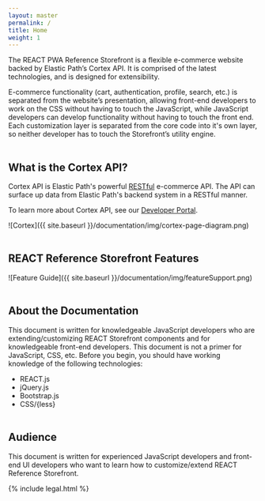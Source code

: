 ```yaml
---
layout: master
permalink: /
title: Home
weight: 1
---
```


The REACT PWA Reference Storefront is a flexible e-commerce website backed by Elastic Path’s Cortex API.
It is comprised of the latest technologies, and is designed for extensibility.

E-commerce functionality (cart, authentication, profile, search, etc.) is separated from the website’s
presentation, allowing
front-end developers to work on the CSS without having to touch the JavaScript, while JavaScript developers
can develop
functionality without having to touch the front end. Each customization layer is separated from the core
code into it's own layer, so
neither developer has to touch the Storefront’s utility engine.
<br/><br/>

What is the Cortex API?
-------------------
Cortex API is Elastic Path's powerful [RESTful](http://en.wikipedia.org/wiki/Representational_state_transfer) e-commerce API.
The API can surface up data from Elastic Path's backend system in a RESTful manner.

To learn more about Cortex API, see our [Developer Portal](http://touchpoint-developers.elasticpath.com/).

![Cortex]({{ site.baseurl }}/documentation/img/cortex-page-diagram.png)
<br/><br/>

REACT Reference Storefront Features
---------------------
![Feature Guide]({{ site.baseurl }}/documentation/img/featureSupport.png)
<br/><br/>

About the Documentation
---------------------
This document is written for knowledgeable JavaScript developers who are extending/customizing REACT
Storefront components and
for knowledgeable front-end developers. This document is not a primer for JavaScript, CSS, etc. Before you begin, you should have working knowledge of the following technologies:

* REACT.js
* jQuery.js
* Bootstrap.js
* CSS/{less}
<br/><br/>

Audience
---------------------
This document is written for experienced JavaScript developers and front-end UI developers who want to learn how to customize/extend REACT Reference Storefront.


{% include legal.html %}
